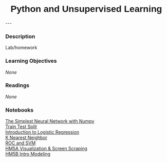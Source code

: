 <h1  style="font-family:  Verdana,  Geneva,  sans-serif;  text-align:center">Python  and  Unsupervised  Learning</h1> 
--- 
 
###  Description 
Lab/homework 
 
###  Learning  Objectives 
*None* 
 
###  Readings 
*None* 
 
###  Notebooks 
[The  Simplest  Neural  Network  with  Numpy](https://rpi.analyticsdojo.com""/notebooks/08-intro-python-pandas.html)<br>[Train  Test  Split](https://rpi.analyticsdojo.com""/notebooks/08-intro-python-pandas.html)<br>[Introduction  to  Logistic  Regression](https://rpi.analyticsdojo.com""/notebooks/08-intro-python-pandas.html)<br>[K  Nearest  Neighbor](https://rpi.analyticsdojo.com""/notebooks/08-intro-python-pandas.html)<br>[ROC  and  SVM](https://rpi.analyticsdojo.com""/notebooks/08-intro-python-pandas.html)<br>[HM5A  Visualization  &  Screen  Scraping](https://rpi.analyticsdojo.com""/notebooks/08-intro-python-pandas.html)<br>[HM5B  Intro  Modeling](https://rpi.analyticsdojo.com""/notebooks/08-intro-python-pandas.html)
